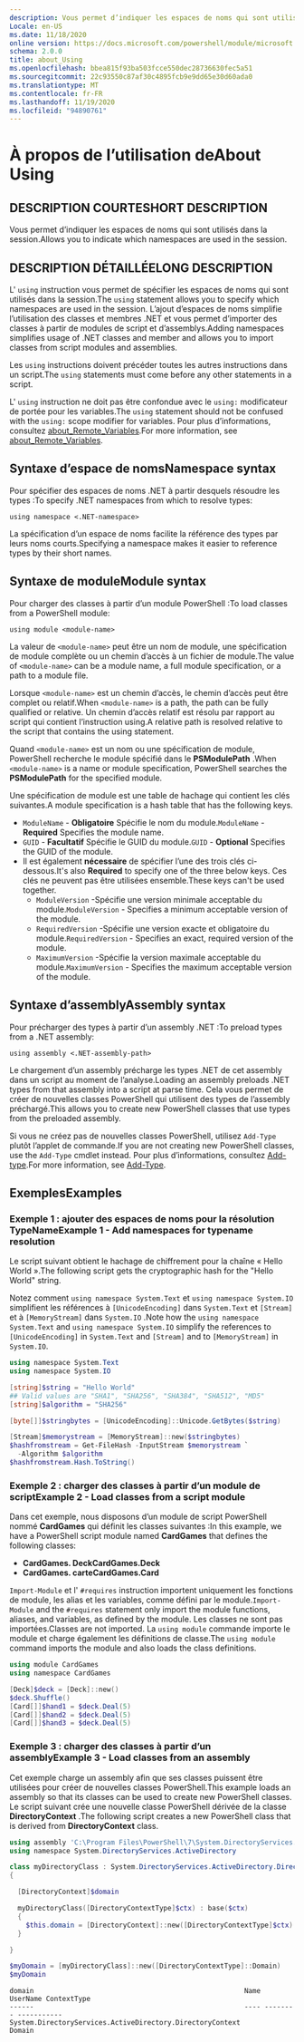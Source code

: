 ```yaml
---
description: Vous permet d’indiquer les espaces de noms qui sont utilisés dans la session.
Locale: en-US
ms.date: 11/18/2020
online version: https://docs.microsoft.com/powershell/module/microsoft.powershell.core/about/about_using?view=powershell-7.1&WT.mc_id=ps-gethelp
schema: 2.0.0
title: about_Using
ms.openlocfilehash: bbea815f93ba503fcce550dec28736630fec5a51
ms.sourcegitcommit: 22c93550c87af30c4895fcb9e9dd65e30d60ada0
ms.translationtype: MT
ms.contentlocale: fr-FR
ms.lasthandoff: 11/19/2020
ms.locfileid: "94890761"
---
```

# <a name="about-using"></a><span data-ttu-id="2e6d5-103">À propos de l’utilisation de</span><span class="sxs-lookup"><span data-stu-id="2e6d5-103">About Using</span></span>

## <a name="short-description"></a><span data-ttu-id="2e6d5-104">DESCRIPTION COURTE</span><span class="sxs-lookup"><span data-stu-id="2e6d5-104">SHORT DESCRIPTION</span></span>
<span data-ttu-id="2e6d5-105">Vous permet d’indiquer les espaces de noms qui sont utilisés dans la session.</span><span class="sxs-lookup"><span data-stu-id="2e6d5-105">Allows you to indicate which namespaces are used in the session.</span></span>

## <a name="long-description"></a><span data-ttu-id="2e6d5-106">DESCRIPTION DÉTAILLÉE</span><span class="sxs-lookup"><span data-stu-id="2e6d5-106">LONG DESCRIPTION</span></span>

<span data-ttu-id="2e6d5-107">L' `using` instruction vous permet de spécifier les espaces de noms qui sont utilisés dans la session.</span><span class="sxs-lookup"><span data-stu-id="2e6d5-107">The `using` statement allows you to specify which namespaces are used in the session.</span></span> <span data-ttu-id="2e6d5-108">L’ajout d’espaces de noms simplifie l’utilisation des classes et membres .NET et vous permet d’importer des classes à partir de modules de script et d’assemblys.</span><span class="sxs-lookup"><span data-stu-id="2e6d5-108">Adding namespaces simplifies usage of .NET classes and member and allows you to import classes from script modules and assemblies.</span></span>

<span data-ttu-id="2e6d5-109">Les `using` instructions doivent précéder toutes les autres instructions dans un script.</span><span class="sxs-lookup"><span data-stu-id="2e6d5-109">The `using` statements must come before any other statements in a script.</span></span>

<span data-ttu-id="2e6d5-110">L' `using` instruction ne doit pas être confondue avec le `using:` modificateur de portée pour les variables.</span><span class="sxs-lookup"><span data-stu-id="2e6d5-110">The `using` statement should not be confused with the `using:` scope modifier for variables.</span></span> <span data-ttu-id="2e6d5-111">Pour plus d’informations, consultez [about_Remote_Variables](about_Remote_Variables.md).</span><span class="sxs-lookup"><span data-stu-id="2e6d5-111">For more information, see [about_Remote_Variables](about_Remote_Variables.md).</span></span>

## <a name="namespace-syntax"></a><span data-ttu-id="2e6d5-112">Syntaxe d’espace de noms</span><span class="sxs-lookup"><span data-stu-id="2e6d5-112">Namespace syntax</span></span>

<span data-ttu-id="2e6d5-113">Pour spécifier des espaces de noms .NET à partir desquels résoudre les types :</span><span class="sxs-lookup"><span data-stu-id="2e6d5-113">To specify .NET namespaces from which to resolve types:</span></span>

```
using namespace <.NET-namespace>
```

<span data-ttu-id="2e6d5-114">La spécification d’un espace de noms facilite la référence des types par leurs noms courts.</span><span class="sxs-lookup"><span data-stu-id="2e6d5-114">Specifying a namespace makes it easier to reference types by their short names.</span></span>

## <a name="module-syntax"></a><span data-ttu-id="2e6d5-115">Syntaxe de module</span><span class="sxs-lookup"><span data-stu-id="2e6d5-115">Module syntax</span></span>

<span data-ttu-id="2e6d5-116">Pour charger des classes à partir d’un module PowerShell :</span><span class="sxs-lookup"><span data-stu-id="2e6d5-116">To load classes from a PowerShell module:</span></span>

```
using module <module-name>
```

<span data-ttu-id="2e6d5-117">La valeur de `<module-name>` peut être un nom de module, une spécification de module complète ou un chemin d’accès à un fichier de module.</span><span class="sxs-lookup"><span data-stu-id="2e6d5-117">The value of `<module-name>` can be a module name, a full module specification, or a path to a module file.</span></span>

<span data-ttu-id="2e6d5-118">Lorsque `<module-name>` est un chemin d’accès, le chemin d’accès peut être complet ou relatif.</span><span class="sxs-lookup"><span data-stu-id="2e6d5-118">When `<module-name>` is a path, the path can be fully qualified or relative.</span></span> <span data-ttu-id="2e6d5-119">Un chemin d’accès relatif est résolu par rapport au script qui contient l’instruction using.</span><span class="sxs-lookup"><span data-stu-id="2e6d5-119">A relative path is resolved relative to the script that contains the using statement.</span></span>

<span data-ttu-id="2e6d5-120">Quand `<module-name>` est un nom ou une spécification de module, PowerShell recherche le module spécifié dans le **PSModulePath** .</span><span class="sxs-lookup"><span data-stu-id="2e6d5-120">When `<module-name>` is a name or module specification, PowerShell searches the **PSModulePath** for the specified module.</span></span>

<span data-ttu-id="2e6d5-121">Une spécification de module est une table de hachage qui contient les clés suivantes.</span><span class="sxs-lookup"><span data-stu-id="2e6d5-121">A module specification is a hash table that has the following keys.</span></span>

- <span data-ttu-id="2e6d5-122">`ModuleName` - **Obligatoire** Spécifie le nom du module.</span><span class="sxs-lookup"><span data-stu-id="2e6d5-122">`ModuleName` - **Required** Specifies the module name.</span></span>
- <span data-ttu-id="2e6d5-123">`GUID` - **Facultatif** Spécifie le GUID du module.</span><span class="sxs-lookup"><span data-stu-id="2e6d5-123">`GUID` - **Optional** Specifies the GUID of the module.</span></span>
- <span data-ttu-id="2e6d5-124">Il est également **nécessaire** de spécifier l’une des trois clés ci-dessous.</span><span class="sxs-lookup"><span data-stu-id="2e6d5-124">It's also **Required** to specify one of the three below keys.</span></span> <span data-ttu-id="2e6d5-125">Ces clés ne peuvent pas être utilisées ensemble.</span><span class="sxs-lookup"><span data-stu-id="2e6d5-125">These keys can't be used together.</span></span>
  - <span data-ttu-id="2e6d5-126">`ModuleVersion` -Spécifie une version minimale acceptable du module.</span><span class="sxs-lookup"><span data-stu-id="2e6d5-126">`ModuleVersion` - Specifies a minimum acceptable version of the module.</span></span>
  - <span data-ttu-id="2e6d5-127">`RequiredVersion` -Spécifie une version exacte et obligatoire du module.</span><span class="sxs-lookup"><span data-stu-id="2e6d5-127">`RequiredVersion` - Specifies an exact, required version of the module.</span></span>
  - <span data-ttu-id="2e6d5-128">`MaximumVersion` -Spécifie la version maximale acceptable du module.</span><span class="sxs-lookup"><span data-stu-id="2e6d5-128">`MaximumVersion` - Specifies the maximum acceptable version of the module.</span></span>

## <a name="assembly-syntax"></a><span data-ttu-id="2e6d5-129">Syntaxe d’assembly</span><span class="sxs-lookup"><span data-stu-id="2e6d5-129">Assembly syntax</span></span>

<span data-ttu-id="2e6d5-130">Pour précharger des types à partir d’un assembly .NET :</span><span class="sxs-lookup"><span data-stu-id="2e6d5-130">To preload types from a .NET assembly:</span></span>

```
using assembly <.NET-assembly-path>
```

<span data-ttu-id="2e6d5-131">Le chargement d’un assembly précharge les types .NET de cet assembly dans un script au moment de l’analyse.</span><span class="sxs-lookup"><span data-stu-id="2e6d5-131">Loading an assembly preloads .NET types from that assembly into a script at parse time.</span></span> <span data-ttu-id="2e6d5-132">Cela vous permet de créer de nouvelles classes PowerShell qui utilisent des types de l’assembly préchargé.</span><span class="sxs-lookup"><span data-stu-id="2e6d5-132">This allows you to create new PowerShell classes that use types from the preloaded assembly.</span></span>

<span data-ttu-id="2e6d5-133">Si vous ne créez pas de nouvelles classes PowerShell, utilisez `Add-Type` plutôt l’applet de commande.</span><span class="sxs-lookup"><span data-stu-id="2e6d5-133">If you are not creating new PowerShell classes, use the `Add-Type` cmdlet instead.</span></span> <span data-ttu-id="2e6d5-134">Pour plus d’informations, consultez [Add-type](xref:Microsoft.PowerShell.Utility.Add-Type).</span><span class="sxs-lookup"><span data-stu-id="2e6d5-134">For more information, see [Add-Type](xref:Microsoft.PowerShell.Utility.Add-Type).</span></span>

## <a name="examples"></a><span data-ttu-id="2e6d5-135">Exemples</span><span class="sxs-lookup"><span data-stu-id="2e6d5-135">Examples</span></span>

### <a name="example-1---add-namespaces-for-typename-resolution"></a><span data-ttu-id="2e6d5-136">Exemple 1 : ajouter des espaces de noms pour la résolution TypeName</span><span class="sxs-lookup"><span data-stu-id="2e6d5-136">Example 1 - Add namespaces for typename resolution</span></span>

<span data-ttu-id="2e6d5-137">Le script suivant obtient le hachage de chiffrement pour la chaîne « Hello World ».</span><span class="sxs-lookup"><span data-stu-id="2e6d5-137">The following script gets the cryptographic hash for the "Hello World" string.</span></span>

<span data-ttu-id="2e6d5-138">Notez comment `using namespace System.Text` et `using namespace System.IO` simplifient les références à `[UnicodeEncoding]` dans `System.Text` et `[Stream]` et à `[MemoryStream]` dans `System.IO` .</span><span class="sxs-lookup"><span data-stu-id="2e6d5-138">Note how the `using namespace System.Text` and `using namespace System.IO` simplify the references to `[UnicodeEncoding]` in `System.Text` and `[Stream]` and to `[MemoryStream]` in `System.IO`.</span></span>

```powershell
using namespace System.Text
using namespace System.IO

[string]$string = "Hello World"
## Valid values are "SHA1", "SHA256", "SHA384", "SHA512", "MD5"
[string]$algorithm = "SHA256"

[byte[]]$stringbytes = [UnicodeEncoding]::Unicode.GetBytes($string)

[Stream]$memorystream = [MemoryStream]::new($stringbytes)
$hashfromstream = Get-FileHash -InputStream $memorystream `
  -Algorithm $algorithm
$hashfromstream.Hash.ToString()
```

### <a name="example-2---load-classes-from-a-script-module"></a><span data-ttu-id="2e6d5-139">Exemple 2 : charger des classes à partir d’un module de script</span><span class="sxs-lookup"><span data-stu-id="2e6d5-139">Example 2 - Load classes from a script module</span></span>

<span data-ttu-id="2e6d5-140">Dans cet exemple, nous disposons d’un module de script PowerShell nommé **CardGames** qui définit les classes suivantes :</span><span class="sxs-lookup"><span data-stu-id="2e6d5-140">In this example, we have a PowerShell script module named **CardGames** that defines the following classes:</span></span>

- <span data-ttu-id="2e6d5-141">**CardGames. Deck**</span><span class="sxs-lookup"><span data-stu-id="2e6d5-141">**CardGames.Deck**</span></span>
- <span data-ttu-id="2e6d5-142">**CardGames. carte**</span><span class="sxs-lookup"><span data-stu-id="2e6d5-142">**CardGames.Card**</span></span>

<span data-ttu-id="2e6d5-143">`Import-Module` et l' `#requires` instruction importent uniquement les fonctions de module, les alias et les variables, comme défini par le module.</span><span class="sxs-lookup"><span data-stu-id="2e6d5-143">`Import-Module` and the `#requires` statement only import the module functions, aliases, and variables, as defined by the module.</span></span> <span data-ttu-id="2e6d5-144">Les classes ne sont pas importées.</span><span class="sxs-lookup"><span data-stu-id="2e6d5-144">Classes are not imported.</span></span> <span data-ttu-id="2e6d5-145">La `using module` commande importe le module et charge également les définitions de classe.</span><span class="sxs-lookup"><span data-stu-id="2e6d5-145">The `using module` command imports the module and also loads the class definitions.</span></span>

```powershell
using module CardGames
using namespace CardGames

[Deck]$deck = [Deck]::new()
$deck.Shuffle()
[Card[]]$hand1 = $deck.Deal(5)
[Card[]]$hand2 = $deck.Deal(5)
[Card[]]$hand3 = $deck.Deal(5)
```

### <a name="example-3---load-classes-from-an-assembly"></a><span data-ttu-id="2e6d5-146">Exemple 3 : charger des classes à partir d’un assembly</span><span class="sxs-lookup"><span data-stu-id="2e6d5-146">Example 3 - Load classes from an assembly</span></span>

<span data-ttu-id="2e6d5-147">Cet exemple charge un assembly afin que ses classes puissent être utilisées pour créer de nouvelles classes PowerShell.</span><span class="sxs-lookup"><span data-stu-id="2e6d5-147">This example loads an assembly so that its classes can be used to create new PowerShell classes.</span></span> <span data-ttu-id="2e6d5-148">Le script suivant crée une nouvelle classe PowerShell dérivée de la classe **DirectoryContext** .</span><span class="sxs-lookup"><span data-stu-id="2e6d5-148">The following script creates a new PowerShell class that is derived from **DirectoryContext** class.</span></span>

```powershell
using assembly 'C:\Program Files\PowerShell\7\System.DirectoryServices.dll'
using namespace System.DirectoryServices.ActiveDirectory

class myDirectoryClass : System.DirectoryServices.ActiveDirectory.DirectoryContext
{

  [DirectoryContext]$domain

  myDirectoryClass([DirectoryContextType]$ctx) : base($ctx)
  {
    $this.domain = [DirectoryContext]::new([DirectoryContextType]$ctx)
  }

}

$myDomain = [myDirectoryClass]::new([DirectoryContextType]::Domain)
$myDomain
```

```Output
domain                                                    Name UserName ContextType
------                                                    ---- -------- -----------
System.DirectoryServices.ActiveDirectory.DirectoryContext                    Domain
```
